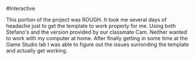 #Interactive

This portion of the project was ROUGH. It took me several days of headache just to get the template to work properly for me. Using both Stefano's and the version provided by our classmate Cam. Neither wanted to work with my computer at home. After finally getting in some time at the Game Studio lab I was able to figure out the issues surronding the template and actually get working. 